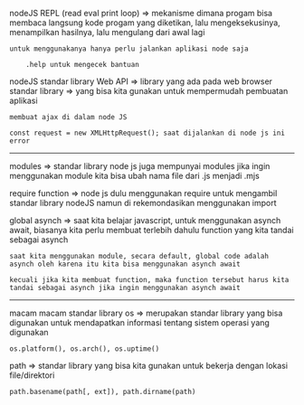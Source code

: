 nodeJS REPL (read eval print loop)
    => mekanisme dimana progam bisa membaca langsung kode progam yang diketikan, lalu mengeksekusinya, menampilkan hasilnya, lalu mengulang dari awal lagi

    untuk menggunakanya hanya perlu jalankan aplikasi node saja

        .help untuk mengecek bantuan

nodeJS standar library
    Web API => library yang ada pada web browser
    standar library => yang bisa kita gunakan untuk mempermudah pembuatan aplikasi

    membuat ajax di dalam node JS

    const request = new XMLHttpRequest(); saat dijalankan di node js ini error

-----------------------------------------------------------------------------------

modules => standar library node js juga mempunyai modules
    jika ingin menggunakan module kita bisa ubah nama file dari .js menjadi .mjs

require function => node js dulu menggunakan require untuk mengambil standar library nodeJS
    namun di rekemondasikan menggunakan import

global asynch => 
    saat kita belajar javascript, untuk menggunakan asynch await, biasanya kita perlu membuat terlebih dahulu function yang kita tandai sebagai asynch

    saat kita menggunakan module, secara default, global code adalah asynch oleh karena itu kita bisa menggunakan asynch await

    kecuali jika kita membuat function, maka function tersebut harus kita tandai sebagai asynch jika ingin menggunakan asynch await

-----------------------------------------------------------------------------------

macam macam standar library
os => merupakan standar library yang bisa digunakan untuk mendapatkan informasi 
    tentang sistem operasi yang digunakan

    os.platform(), os.arch(), os.uptime()

path => standar library yang bisa kita gunakan untuk bekerja
    dengan lokasi file/direktori

    path.basename(path[, ext]), path.dirname(path)